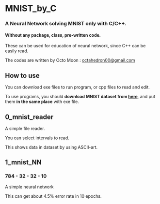 # MNIST_by_C

### A Neural Network solving MNIST only with C/C++.

#### Without any package, class, pre-written code.

These can be used for education of neural network, since C++ can be easily read.

The codes are written by Octo Moon : <octahedron00@gmail.com>

## How to use

You can download exe files to run program, or cpp files to read and edit.

To use programs, you should **download MNIST dataset from [here](http://yann.lecun.com/exdb/mnist/)**, and put them **in the same place** with exe file.

## 0_mnist_reader

A simple file reader.

You can select intervals to read.

This shows data in dataset by using ASCII-art.

## 1_mnist_NN

### 784 - 32 - 32 - 10

A simple neural network

This can get about 4.5% error rate in 10 epochs.
